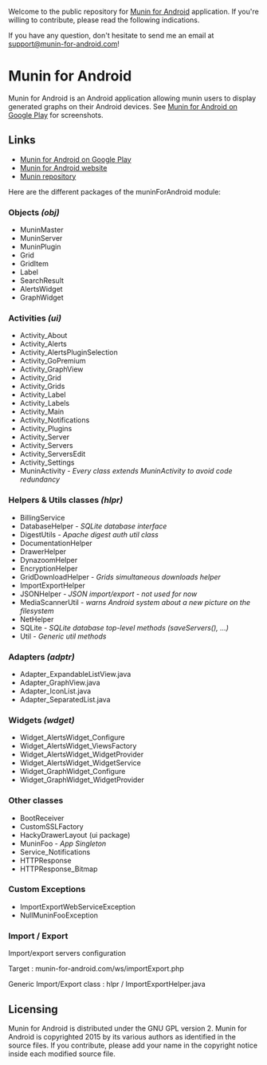 Welcome to the public repository for [Munin for Android](https://play.google.com/store/apps/details?id=com.chteuchteu.munin) application. If you're willing to contribute, please read the following indications.

If you have any question, don't hesitate to send me an email at [support@munin-for-android.com](mailto:support@munin-for-android.com)!

# Munin for Android #

Munin for Android is an Android application allowing munin users to display generated graphs on their Android devices. See [Munin for Android on Google Play](https://play.google.com/store/apps/details?id=com.chteuchteu.munin) for screenshots.

## Links ##
* [Munin for Android on Google Play](https://play.google.com/store/apps/details?id=com.chteuchteu.munin)
* [Munin for Android website](http://www.munin-for-android.com)
* [Munin repository](https://github.com/munin-monitoring/munin)

Here are the different packages of the muninForAndroid module:

### Objects *(obj)* ###
* MuninMaster
* MuninServer
* MuninPlugin
* Grid
* GridItem
* Label
* SearchResult
* AlertsWidget
* GraphWidget

### Activities *(ui)* ###
* Activity_About
* Activity_Alerts
* Activity_AlertsPluginSelection
* Activity_GoPremium
* Activity_GraphView
* Activity_Grid
* Activity_Grids
* Activity_Label
* Activity_Labels
* Activity_Main
* Activity_Notifications
* Activity_Plugins
* Activity_Server
* Activity_Servers
* Activity_ServersEdit
* Activity_Settings
* MuninActivity - _Every class extends MuninActivity to avoid code redundancy_

### Helpers & Utils classes *(hlpr)* ###
* BillingService
* DatabaseHelper *- SQLite database interface*
* DigestUtils *- Apache digest auth util class*
* DocumentationHelper
* DrawerHelper
* DynazoomHelper
* EncryptionHelper
* GridDownloadHelper *- Grids simultaneous downloads helper*
* ImportExportHelper
* JSONHelper *- JSON import/export - not used for now*
* MediaScannerUtil *- warns Android system about a new picture on the filesystem*
* NetHelper
* SQLite *- SQLite database top-level methods (saveServers(), ...)*
* Util *- Generic util methods*

### Adapters *(adptr)* ###
* Adapter_ExpandableListView.java
* Adapter_GraphView.java
* Adapter_IconList.java
* Adapter_SeparatedList.java

### Widgets *(wdget)* ###
* Widget_AlertsWidget_Configure
* Widget_AlertsWidget_ViewsFactory
* Widget_AlertsWidget_WidgetProvider
* Widget_AlertsWidget_WidgetService
* Widget_GraphWidget_Configure
* Widget_GraphWidget_WidgetProvider

### Other classes ###
* BootReceiver
* CustomSSLFactory
* HackyDrawerLayout (ui package)
* MuninFoo *- App Singleton*
* Service_Notifications
* HTTPResponse
* HTTPResponse_Bitmap

### Custom Exceptions ###
* ImportExportWebServiceException
* NullMuninFooException

### Import / Export ###
Import/export servers configuration

Target : munin-for-android.com/ws/importExport.php

Generic Import/Export class : hlpr / ImportExportHelper.java

## Licensing ##
Munin for Android is distributed under the GNU GPL version 2. Munin for Android is copyrighted 2015 by its various authors as identified in the source files.
If you contribute, please add your name in the copyright notice inside each modified source file.
